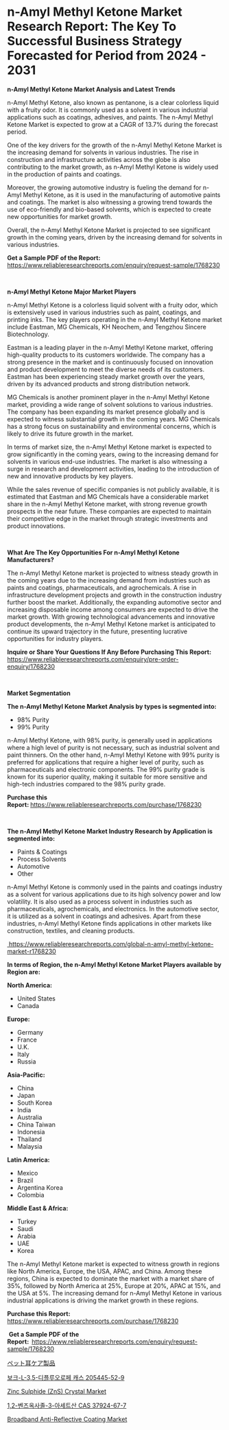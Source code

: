 <p><h1>n-Amyl Methyl Ketone Market Research Report: The Key To Successful Business Strategy Forecasted for Period from 2024 - 2031</h1></p><p><strong>n-Amyl Methyl Ketone Market Analysis and Latest Trends</strong></p>
<p><p>n-Amyl Methyl Ketone, also known as pentanone, is a clear colorless liquid with a fruity odor. It is commonly used as a solvent in various industrial applications such as coatings, adhesives, and paints. The n-Amyl Methyl Ketone Market is expected to grow at a CAGR of 13.7% during the forecast period.</p><p>One of the key drivers for the growth of the n-Amyl Methyl Ketone Market is the increasing demand for solvents in various industries. The rise in construction and infrastructure activities across the globe is also contributing to the market growth, as n-Amyl Methyl Ketone is widely used in the production of paints and coatings.</p><p>Moreover, the growing automotive industry is fueling the demand for n-Amyl Methyl Ketone, as it is used in the manufacturing of automotive paints and coatings. The market is also witnessing a growing trend towards the use of eco-friendly and bio-based solvents, which is expected to create new opportunities for market growth.</p><p>Overall, the n-Amyl Methyl Ketone Market is projected to see significant growth in the coming years, driven by the increasing demand for solvents in various industries.</p></p>
<p><strong>Get a Sample PDF of the Report:&nbsp;</strong> <a href="https://www.reliableresearchreports.com/enquiry/request-sample/1768230">https://www.reliableresearchreports.com/enquiry/request-sample/1768230</a></p>
<p>&nbsp;</p>
<p><strong>n-Amyl Methyl Ketone Major Market Players</strong></p>
<p><p>n-Amyl Methyl Ketone is a colorless liquid solvent with a fruity odor, which is extensively used in various industries such as paint, coatings, and printing inks. The key players operating in the n-Amyl Methyl Ketone market include Eastman, MG Chemicals, KH Neochem, and Tengzhou Sincere Biotechnology.</p><p>Eastman is a leading player in the n-Amyl Methyl Ketone market, offering high-quality products to its customers worldwide. The company has a strong presence in the market and is continuously focused on innovation and product development to meet the diverse needs of its customers. Eastman has been experiencing steady market growth over the years, driven by its advanced products and strong distribution network.</p><p>MG Chemicals is another prominent player in the n-Amyl Methyl Ketone market, providing a wide range of solvent solutions to various industries. The company has been expanding its market presence globally and is expected to witness substantial growth in the coming years. MG Chemicals has a strong focus on sustainability and environmental concerns, which is likely to drive its future growth in the market.</p><p>In terms of market size, the n-Amyl Methyl Ketone market is expected to grow significantly in the coming years, owing to the increasing demand for solvents in various end-use industries. The market is also witnessing a surge in research and development activities, leading to the introduction of new and innovative products by key players.</p><p>While the sales revenue of specific companies is not publicly available, it is estimated that Eastman and MG Chemicals have a considerable market share in the n-Amyl Methyl Ketone market, with strong revenue growth prospects in the near future. These companies are expected to maintain their competitive edge in the market through strategic investments and product innovations.</p></p>
<p>&nbsp;</p>
<p><strong>What Are The Key Opportunities For n-Amyl Methyl Ketone Manufacturers?</strong></p>
<p><p>The n-Amyl Methyl Ketone market is projected to witness steady growth in the coming years due to the increasing demand from industries such as paints and coatings, pharmaceuticals, and agrochemicals. A rise in infrastructure development projects and growth in the construction industry further boost the market. Additionally, the expanding automotive sector and increasing disposable income among consumers are expected to drive the market growth. With growing technological advancements and innovative product developments, the n-Amyl Methyl Ketone market is anticipated to continue its upward trajectory in the future, presenting lucrative opportunities for industry players.</p></p>
<p><strong>Inquire or Share Your Questions If Any Before Purchasing This Report:</strong> <a href="https://www.reliableresearchreports.com/enquiry/pre-order-enquiry/1768230">https://www.reliableresearchreports.com/enquiry/pre-order-enquiry/1768230</a></p>
<p>&nbsp;</p>
<p><strong>Market Segmentation</strong></p>
<p><strong>The n-Amyl Methyl Ketone Market Analysis by types is segmented into:</strong></p>
<p><ul><li>98% Purity</li><li>99% Purity</li></ul></p>
<p><p>n-Amyl Methyl Ketone, with 98% purity, is generally used in applications where a high level of purity is not necessary, such as industrial solvent and paint thinners. On the other hand, n-Amyl Methyl Ketone with 99% purity is preferred for applications that require a higher level of purity, such as pharmaceuticals and electronic components. The 99% purity grade is known for its superior quality, making it suitable for more sensitive and high-tech industries compared to the 98% purity grade.</p></p>
<p><strong>Purchase this Report:&nbsp;</strong><a href="https://www.reliableresearchreports.com/purchase/1768230">https://www.reliableresearchreports.com/purchase/1768230</a></p>
<p>&nbsp;</p>
<p><strong>The n-Amyl Methyl Ketone Market Industry Research by Application is segmented into:</strong></p>
<p><ul><li>Paints & Coatings</li><li>Process Solvents</li><li>Automotive</li><li>Other</li></ul></p>
<p><p>n-Amyl Methyl Ketone is commonly used in the paints and coatings industry as a solvent for various applications due to its high solvency power and low volatility. It is also used as a process solvent in industries such as pharmaceuticals, agrochemicals, and electronics. In the automotive sector, it is utilized as a solvent in coatings and adhesives. Apart from these industries, n-Amyl Methyl Ketone finds applications in other markets like construction, textiles, and cleaning products.</p></p>
<p><a href="https://www.reliableresearchreports.com/global-n-amyl-methyl-ketone-market-r1768230">&nbsp;https://www.reliableresearchreports.com/global-n-amyl-methyl-ketone-market-r1768230</a></p>
<p><strong>In terms of Region, the n-Amyl Methyl Ketone Market Players available by Region are:</strong></p>
<p>
    <p> <strong> North America: </strong>
        <ul>
            <li>United States</li>
            <li>Canada</li>
        </ul>
        </p> 
    <p> <strong> Europe: </strong>
        <ul>
            <li>Germany</li>
            <li>France</li>
            <li>U.K.</li>
            <li>Italy</li>
            <li>Russia</li>
        </ul>
        </p> 
    <p> <strong> Asia-Pacific: </strong>
        <ul>
            <li>China</li>
            <li>Japan</li>
            <li>South Korea</li>
            <li>India</li>
            <li>Australia</li>
            <li>China Taiwan</li>
            <li>Indonesia</li>
            <li>Thailand</li>
            <li>Malaysia</li>
        </ul>
        </p> 
    <p> <strong> Latin America: </strong>
        <ul>
            <li>Mexico</li>
            <li>Brazil</li>
            <li>Argentina Korea</li>
            <li>Colombia</li>
        </ul>
        </p> 
    <p> <strong> Middle East & Africa: </strong>
        <ul>
            <li>Turkey</li>
            <li>Saudi</li>
            <li>Arabia</li>
            <li>UAE</li>
            <li>Korea</li>
        </ul>
    </p>
    </p>
<p><p>The n-Amyl Methyl Ketone market is expected to witness growth in regions like North America, Europe, the USA, APAC, and China. Among these regions, China is expected to dominate the market with a market share of 35%, followed by North America at 25%, Europe at 20%, APAC at 15%, and the USA at 5%. The increasing demand for n-Amyl Methyl Ketone in various industrial applications is driving the market growth in these regions.</p></p>
<p><strong>Purchase this Report: </strong><a href="https://www.reliableresearchreports.com/purchase/1768230">https://www.reliableresearchreports.com/purchase/1768230</a></p>
<p>&nbsp;<strong>Get a Sample PDF of the Report:&nbsp;&nbsp;</strong><a href="https://www.reliableresearchreports.com/enquiry/request-sample/1768230">https://www.reliableresearchreports.com/enquiry/request-sample/1768230</a></p>
<p><strong></strong></p>
<p><p><a href="https://github.com/LizaHeller2023/Market-Research-Report-List-1/blob/main/3898959137484.md">ペット耳ケア製品</a></p><p><a href="https://github.com/lzuwsfreyoq70/Market-Research-Report-List-2/blob/main/1856635143031.md">보크-L-3,5-디플루오로페 캐스 205445-52-9</a></p><p><a href="https://github.com/angeliabkratze/Market-Research-Report-List-1/blob/main/zinc-sulphide-zns-crystal-market.md">Zinc Sulphide (ZnS) Crystal Market</a></p><p><a href="https://github.com/marufmohassin05/Market-Research-Report-List-1/blob/main/5609331143030.md">1,2-벤즈옥사졸-3-아세트산 CAS 37924-67-7</a></p><p><a href="https://github.com/EveKerluke2023/Market-Research-Report-List-1/blob/main/broadband-anti-reflective-coating-market.md">Broadband Anti-Reflective Coating Market</a></p></p>